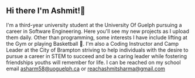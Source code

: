 ## Hi there  I'm Ashmit!👋

I'm a third-year university student at the University Of Guelph pursuing a career in Software Engineering. Here you'll see my new projects as I upload them daily. Other than programming, some interests I have include lifting at the Gym or playing Basketball 🏀. I'm also a Coding Instructor and Camp Leader at the City of Brampton striving to help individuals with the desire to pursue a career in STEM to succeed and be a caring leader while fostering friendships youths will remember for life. I can be reached on my school email asharm58@uoguelph.ca or reachashmitsharma@gmail.com
